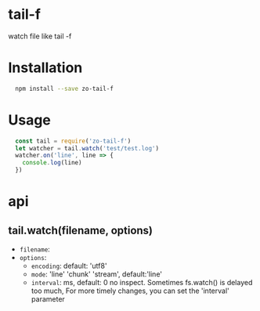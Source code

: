 # tail-f
watch file like tail -f

# Installation
```sh
  npm install --save zo-tail-f
```

# Usage
```js
  const tail = require('zo-tail-f')  
  let watcher = tail.watch('test/test.log')
  watcher.on('line', line => {
    console.log(line)
  }) 
```

# api
## tail.watch(filename, options)
- `filename`: 
- `options`: 
  - `encoding`:   default: 'utf8'
  - `mode`:   'line' 'chunk' 'stream',   default:'line'  
  - `interval`: ms,  default: 0 no inspect. Sometimes fs.watch() is delayed too much, For more timely changes, you can set the 'interval' parameter